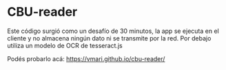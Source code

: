 # CBU-reader

Este código surgió como un desafío de 30 minutos, la app se ejecuta en el cliente y no almacena ningún dato ni se transmite por la red.
Por debajo utiliza un modelo de OCR de tesseract.js

Podés probarlo acá: https://vmari.github.io/cbu-reader/
